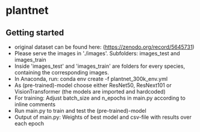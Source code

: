 # plantnet

## Getting started
- original dataset can be found here: (https://zenodo.org/record/5645731)
- Please serve the images in './images'. Subfolders: images_test and images_train
- Inside 'images_test' and 'images_train' are folders for every species, containing the corresponding images.
- In Anaconda, run: conda env create -f plantnet_300k_env.yml
- As (pre-trained)-model choose either ResNet50, ResNext101 or VisionTransformer (the models are imported and hardcoded)
- For training: Adjust batch_size and n_epochs in main.py according to inline comments
- Run main.py to train and test the (pre-trained)-model
- Output of main.py: Weights of best model and csv-file with results over each epoch
